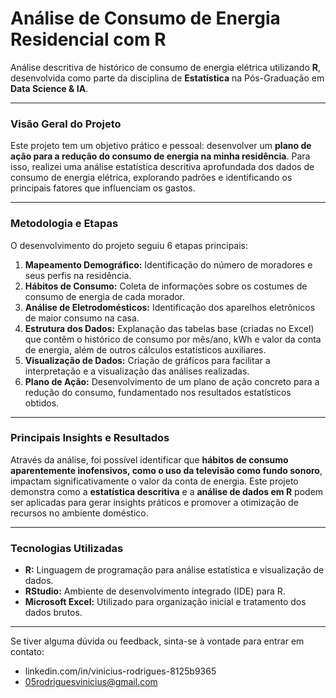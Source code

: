 # Análise de Consumo de Energia Residencial com R

Análise descritiva de histórico de consumo de energia elétrica utilizando **R**, desenvolvida como parte da disciplina de **Estatística** na Pós-Graduação em **Data Science & IA**.

---

### Visão Geral do Projeto

Este projeto tem um objetivo prático e pessoal: desenvolver um **plano de ação para a redução do consumo de energia na minha residência**. Para isso, realizei uma análise estatística descritiva aprofundada dos dados de consumo de energia elétrica, explorando padrões e identificando os principais fatores que influenciam os gastos.

---

### Metodologia e Etapas

O desenvolvimento do projeto seguiu 6 etapas principais:

1.  **Mapeamento Demográfico:** Identificação do número de moradores e seus perfis na residência.
2.  **Hábitos de Consumo:** Coleta de informações sobre os costumes de consumo de energia de cada morador.
3.  **Análise de Eletrodomésticos:** Identificação dos aparelhos eletrônicos de maior consumo na casa.
4.  **Estrutura dos Dados:** Explanação das tabelas base (criadas no Excel) que contêm o histórico de consumo por mês/ano, kWh e valor da conta de energia, além de outros cálculos estatísticos auxiliares.
5.  **Visualização de Dados:** Criação de gráficos para facilitar a interpretação e a visualização das análises realizadas.
6.  **Plano de Ação:** Desenvolvimento de um plano de ação concreto para a redução do consumo, fundamentado nos resultados estatísticos obtidos.

---

### Principais Insights e Resultados

Através da análise, foi possível identificar que **hábitos de consumo aparentemente inofensivos, como o uso da televisão como fundo sonoro**, impactam significativamente o valor da conta de energia. Este projeto demonstra como a **estatística descritiva** e a **análise de dados em R** podem ser aplicadas para gerar insights práticos e promover a otimização de recursos no ambiente doméstico.

---

### Tecnologias Utilizadas

* **R:** Linguagem de programação para análise estatística e visualização de dados.
* **RStudio:** Ambiente de desenvolvimento integrado (IDE) para R.
* **Microsoft Excel:** Utilizado para organização inicial e tratamento dos dados brutos.

---

Se tiver alguma dúvida ou feedback, sinta-se à vontade para entrar em contato:
* linkedin.com/in/vinicius-rodrigues-8125b9365
* 05rodriguesvinicius@gmail.com
